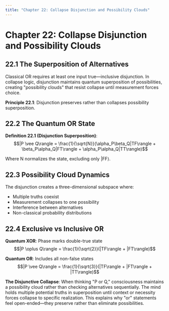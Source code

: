 ```yaml
---
title: "Chapter 22: Collapse Disjunction and Possibility Clouds"
---
```


# Chapter 22: Collapse Disjunction and Possibility Clouds

## 22.1 The Superposition of Alternatives

Classical OR requires at least one input true—inclusive disjunction. In collapse logic, disjunction maintains quantum superposition of possibilities, creating "possibility clouds" that resist collapse until measurement forces choice.

**Principle 22.1**: Disjunction preserves rather than collapses possibility superposition.

## 22.2 The Quantum OR State

**Definition 22.1 (Disjunction Superposition)**:
$$|P \vee Q\rangle = \frac{1}{\sqrt{N}}(\alpha_P\beta_Q|TF\rangle + \beta_P\alpha_Q|FT\rangle + \alpha_P\alpha_Q|TT\rangle)$$

Where N normalizes the state, excluding only |FF⟩.

## 22.3 Possibility Cloud Dynamics

The disjunction creates a three-dimensional subspace where:
- Multiple truths coexist
- Measurement collapses to one possibility
- Interference between alternatives
- Non-classical probability distributions

## 22.4 Exclusive vs Inclusive OR

**Quantum XOR**: Phase marks double-true state
$$|P \oplus Q\rangle = \frac{1}{\sqrt{2}}(|TF\rangle + |FT\rangle)$$

**Quantum OR**: Includes all non-false states
$$|P \vee Q\rangle = \frac{1}{\sqrt{3}}(|TF\rangle + |FT\rangle + |TT\rangle)$$

**The Disjunctive Collapse**: When thinking "P or Q," consciousness maintains a possibility cloud rather than checking alternatives sequentially. The mind holds multiple potential truths in superposition until context or necessity forces collapse to specific realization. This explains why "or" statements feel open-ended—they preserve rather than eliminate possibilities.